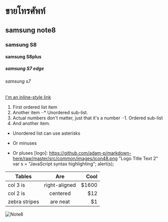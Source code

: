 # ขายโทรศัพท์
## samsung note8
### samsung S8
#### samsung S8plus
##### samsung S7 edge
###### samsung s7
[I'm an inline-style link](http://www.samsung.com/th/mobile/)
1. First ordered list item
2. Another item
⋅⋅* Unordered sub-list. 
1. Actual numbers don't matter, just that it's a number
⋅⋅1. Ordered sub-list
4. And another item.
* Unordered list can use asterisks
- Or minuses
+ Or pluses
[logo]: https://github.com/adam-p/markdown-here/raw/master/src/common/images/icon48.png "Logo Title Text 2"
var s = "JavaScript syntax highlighting";
alert(s);

| Tables        | Are           | Cool  |
| ------------- |:-------------:| -----:|
| col 3 is      | right-aligned | $1600 |
| col 2 is      | centered      |   $12 |
| zebra stripes | are neat      |    $1 |
![Note8](http://cdn.gsmarena.com/imgroot/news/17/03/note8-galaxy-model-revealed/-728w2/gsmarena_002.jpg)


